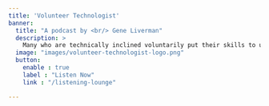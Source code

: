 ```yaml
---
title: 'Volunteer Technologist'
banner:
  title: "A podcast by <br/> Gene Liverman"
  description: >
    Many who are technically inclined voluntarily put their skills to use outside of their primary job. Come explore the variety of ways people freely give of their technical skill and the technologies involved.
  image: "images/volunteer-technologist-logo.png"
  button:
    enable : true
    label : "Listen Now"
    link : "/listening-lounge"

---
```

